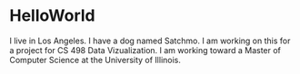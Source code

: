 # HelloWorld
I live in Los Angeles.  I have a dog named Satchmo.  I am working on this for a project for CS 498 Data Vizualization.
I am working toward a Master of Computer Science at the University of Illinois.

